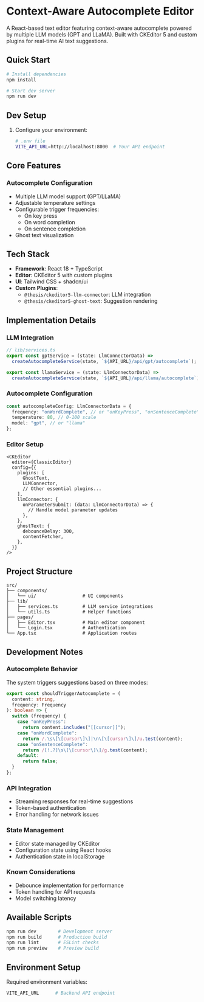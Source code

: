 # Context-Aware Autocomplete Editor

A React-based text editor featuring context-aware autocomplete powered by multiple LLM models (GPT and LLaMA). Built with CKEditor 5 and custom plugins for real-time AI text suggestions.

## Quick Start

```bash
# Install dependencies
npm install

# Start dev server
npm run dev
```

## Dev Setup

1. Configure your environment:

   ```bash
   # .env file
   VITE_API_URL=http://localhost:8000  # Your API endpoint
   ```

## Core Features

### Autocomplete Configuration

- Multiple LLM model support (GPT/LLaMA)
- Adjustable temperature settings
- Configurable trigger frequencies:
  - On key press
  - On word completion
  - On sentence completion
- Ghost text visualization

## Tech Stack

- **Framework**: React 18 + TypeScript
- **Editor**: CKEditor 5 with custom plugins
- **UI**: Tailwind CSS + shadcn/ui
- **Custom Plugins**:
  - `@thesis/ckeditor5-llm-connector`: LLM integration
  - `@thesis/ckeditor5-ghost-text`: Suggestion rendering

## Implementation Details

### LLM Integration

```typescript
// lib/services.ts
export const gptService = (state: LlmConnectorData) =>
  createAutocompleteService(state, `${API_URL}/api/gpt/autocomplete`);

export const llamaService = (state: LlmConnectorData) =>
  createAutocompleteService(state, `${API_URL}/api/llama/autocomplete`);
```

### Autocomplete Configuration

```typescript
const autocompleteConfig: LlmConnectorData = {
  frequency: "onWordComplete", // or "onKeyPress", "onSentenceComplete"
  temperature: 80, // 0-100 scale
  model: "gpt", // or "llama"
};
```

### Editor Setup

```tsx
<CKEditor
  editor={ClassicEditor}
  config={{
    plugins: [
      GhostText,
      LLMConnector,
      // Other essential plugins...
    ],
    llmConnector: {
      onParameterSubmit: (data: LlmConnectorData) => {
        // Handle model parameter updates
      },
    },
    ghostText: {
      debounceDelay: 300,
      contentFetcher,
    },
  }}
/>
```

## Project Structure

```
src/
├── components/
│   └── ui/                 # UI components
├── lib/
│   ├── services.ts         # LLM service integrations
│   └── utils.ts            # Helper functions
├── pages/
│   ├── Editor.tsx          # Main editor component
│   └── Login.tsx           # Authentication
└── App.tsx                 # Application routes
```

## Development Notes

### Autocomplete Behavior

The system triggers suggestions based on three modes:

```typescript
export const shouldTriggerAutocomplete = (
  content: string,
  frequency: Frequency
): boolean => {
  switch (frequency) {
    case "onKeyPress":
      return content.includes("[[cursor]]");
    case "onWordComplete":
      return /.\s\[\[cursor\]\]|\n\[\[cursor\]\]/u.test(content);
    case "onSentenceComplete":
      return /[!.?]\s\[\[cursor\]\]/g.test(content);
    default:
      return false;
  }
};
```

### API Integration

- Streaming responses for real-time suggestions
- Token-based authentication
- Error handling for network issues

### State Management

- Editor state managed by CKEditor
- Configuration state using React hooks
- Authentication state in localStorage

### Known Considerations

- Debounce implementation for performance
- Token handling for API requests
- Model switching latency

## Available Scripts

```bash
npm run dev        # Development server
npm run build      # Production build
npm run lint       # ESLint checks
npm run preview    # Preview build
```

## Environment Setup

Required environment variables:

```bash
VITE_API_URL      # Backend API endpoint
```
